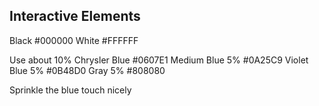 ## Interactive Elements
Black #000000
White #FFFFFF
 
Use about 10% 
Chrysler Blue #0607E1
Medium Blue 5% #0A25C9
Violet Blue 5%  #0B48D0
Gray 5% #808080

Sprinkle the blue touch nicely 
